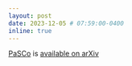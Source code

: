 ```yaml
---
layout: post
date: 2023-12-05 # 07:59:00-0400
inline: true
---
```


[PaSCo](https://astra-vision.github.io/PaSCo/) is [available on arXiv](https://arxiv.org/abs/2312.02158)
